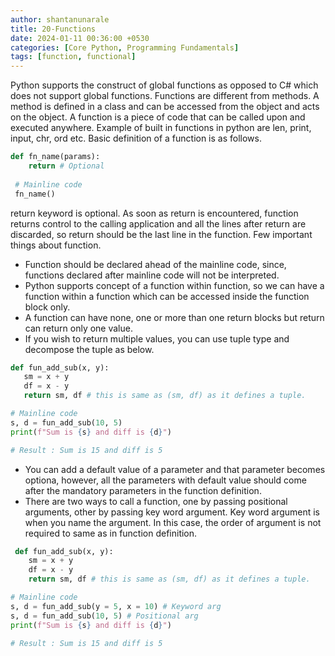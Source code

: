 ```yaml
---
author: shantanunarale
title: 20-Functions
date: 2024-01-11 00:36:00 +0530
categories: [Core Python, Programming Fundamentals]
tags: [function, functional]
---
```


Python supports the construct of global functions as opposed to C# which does not support global functions. Functions are different from methods. A method is defined in a class and can be accessed from the object and acts on the object. A function is a piece of code that can be called upon and executed anywhere. Example of built in functions in python are len, print, input, chr, ord etc. Basic definition of a function is as follows.

```python
def fn_name(params):
    return # Optional
 
 # Mainline code
 fn_name()
 ```

 return keyword is optional. As soon as return is encountered, function returns control to the calling application and all the lines after return are discarded, so return should be the last line in the function. Few important things about function.

 - Function should be declared ahead of the mainline code, since, functions declared after mainline code will not be interpreted.
 - Python supports concept of a function within function, so we can have a function within a function which can be accessed inside the function block only.
 - A function can have none, one or more than one return blocks but return can return only one value.
 - If you wish to return multiple values, you can use tuple type and decompose the tuple as below.
 ```python
 def fun_add_sub(x, y):
    sm = x + y
    df = x - y
    return sm, df # this is same as (sm, df) as it defines a tuple.

# Mainline code
s, d = fun_add_sub(10, 5)
print(f"Sum is {s} and diff is {d}")

# Result : Sum is 15 and diff is 5
```
- You can add a default value of a parameter and that parameter becomes optiona, however, all the parameters with default value should come after the mandatory parameters in the function definition.
- There are two ways to call a function, one by passing positional arguments, other by passing key word argument. Key word argument is when you name the argument. In this case, the order of argument is not required to same as in function definition.

```python
 def fun_add_sub(x, y):
    sm = x + y
    df = x - y
    return sm, df # this is same as (sm, df) as it defines a tuple.

# Mainline code
s, d = fun_add_sub(y = 5, x = 10) # Keyword arg
s, d = fun_add_sub(10, 5) # Positional arg
print(f"Sum is {s} and diff is {d}")

# Result : Sum is 15 and diff is 5
```